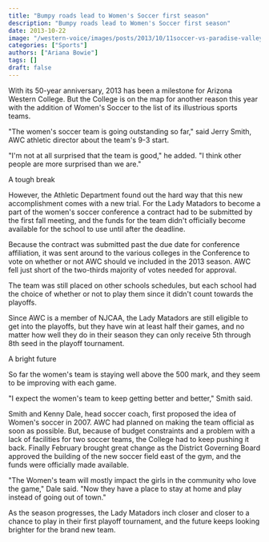 ```yaml
---
title: "Bumpy roads lead to Women's Soccer first season"
description: "Bumpy roads lead to Women's Soccer first season"
date: 2013-10-22
image: "/western-voice/images/posts/2013/10/11soccer-vs-paradise-valleyatondofixed.jpg"
categories: ["Sports"]
authors: ["Ariana Bowie"]
tags: []
draft: false
---
```

With its 50-year anniversary, 2013 has been a milestone for Arizona Western College. But the College is on the map for another reason this year with the addition of Women's Soccer to the list of its illustrious sports teams.

"The women's soccer team is going outstanding so far," said Jerry Smith, AWC athletic director about the team's 9-3 start.

"I'm not at all surprised that the team is good," he added. "I think other people are more surprised than we are."

A tough break

However, the Athletic Department found out the hard way that this new accomplishment comes with a new trial. For the Lady Matadors to become a part of the women's soccer conference a contract had to be submitted by the first fall meeting, and the funds for the team didn't officially become available for the school to use until after the deadline.

Because the contract was submitted past the due date for conference affiliation, it was sent around to the various colleges in the Conference to vote on whether or not AWC should ve included in the 2013 season. AWC fell just short of the two-thirds majority of votes needed for approval.

The team was still placed on other schools schedules, but each school had the choice of whether or not to play them since it didn't count towards the playoffs.

Since AWC is a member of NJCAA, the Lady Matadors are still eligible to get into the playoffs, but they have win at least half their games, and no matter how well they do in their season they can only receive 5th through 8th seed in the playoff tournament.

A bright future

So far the women's team is staying well above the 500 mark, and they seem to be improving with each game.

"I expect the women's team to keep getting better and better," Smith said.

Smith and Kenny Dale, head soccer coach, first proposed the idea of Women's soccer in 2007. AWC had planned on making the team official as soon as possible. But, because of budget constraints and a problem with a lack of facilities for two soccer teams, the College had to keep pushing it back. Finally February brought great change as the District Governing Board approved the building of the new soccer field east of the gym, and the funds were officially made available.

"The Women's team will mostly impact the girls in the community who love the game," Dale said. "Now they have a place to stay at home and play instead of going out of town."

As the season progresses, the Lady Matadors inch closer and closer to a chance to play in their first playoff tournament, and the future keeps looking brighter for the brand new team.